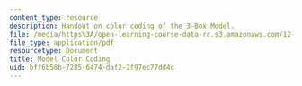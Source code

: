 ```yaml
---
content_type: resource
description: Handout on color coding of the 3-Box Model.
file: /media/https%3A/open-learning-course-data-rc.s3.amazonaws.com/12-740-paleoceanography-spring-2008/bff6b58b72856474daf22f97ec77dd4c_modelcolorcoding.pdf
file_type: application/pdf
resourcetype: Document
title: Model Color Coding
uid: bff6b58b-7285-6474-daf2-2f97ec77dd4c
---
```

